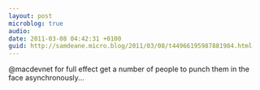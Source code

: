 ```yaml
---
layout: post
microblog: true
audio: 
date: 2011-03-08 04:42:31 +0100
guid: http://samdeane.micro.blog/2011/03/08/t44966195987881984.html
---
```

@macdevnet for full effect get a number of people to punch them in the face asynchronously...
